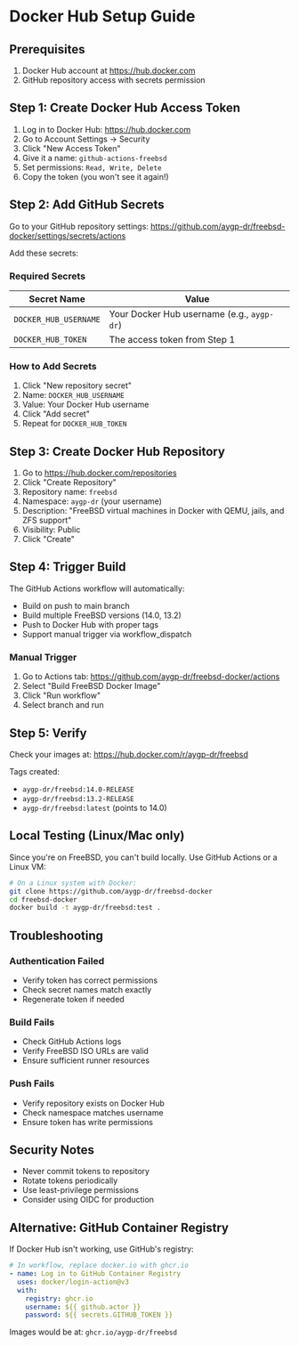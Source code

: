 # Docker Hub Setup Guide

## Prerequisites

1. Docker Hub account at https://hub.docker.com
2. GitHub repository access with secrets permission

## Step 1: Create Docker Hub Access Token

1. Log in to Docker Hub: https://hub.docker.com
2. Go to Account Settings → Security
3. Click "New Access Token"
4. Give it a name: `github-actions-freebsd`
5. Set permissions: `Read, Write, Delete`
6. Copy the token (you won't see it again!)

## Step 2: Add GitHub Secrets

Go to your GitHub repository settings:
https://github.com/aygp-dr/freebsd-docker/settings/secrets/actions

Add these secrets:

### Required Secrets

| Secret Name | Value |
|------------|-------|
| `DOCKER_HUB_USERNAME` | Your Docker Hub username (e.g., `aygp-dr`) |
| `DOCKER_HUB_TOKEN` | The access token from Step 1 |

### How to Add Secrets

1. Click "New repository secret"
2. Name: `DOCKER_HUB_USERNAME`
3. Value: Your Docker Hub username
4. Click "Add secret"
5. Repeat for `DOCKER_HUB_TOKEN`

## Step 3: Create Docker Hub Repository

1. Go to https://hub.docker.com/repositories
2. Click "Create Repository"
3. Repository name: `freebsd`
4. Namespace: `aygp-dr` (your username)
5. Description: "FreeBSD virtual machines in Docker with QEMU, jails, and ZFS support"
6. Visibility: Public
7. Click "Create"

## Step 4: Trigger Build

The GitHub Actions workflow will automatically:
- Build on push to main branch
- Build multiple FreeBSD versions (14.0, 13.2)
- Push to Docker Hub with proper tags
- Support manual trigger via workflow_dispatch

### Manual Trigger

1. Go to Actions tab: https://github.com/aygp-dr/freebsd-docker/actions
2. Select "Build FreeBSD Docker Image"
3. Click "Run workflow"
4. Select branch and run

## Step 5: Verify

Check your images at:
https://hub.docker.com/r/aygp-dr/freebsd

Tags created:
- `aygp-dr/freebsd:14.0-RELEASE`
- `aygp-dr/freebsd:13.2-RELEASE`
- `aygp-dr/freebsd:latest` (points to 14.0)

## Local Testing (Linux/Mac only)

Since you're on FreeBSD, you can't build locally. Use GitHub Actions or a Linux VM:

```bash
# On a Linux system with Docker:
git clone https://github.com/aygp-dr/freebsd-docker
cd freebsd-docker
docker build -t aygp-dr/freebsd:test .
```

## Troubleshooting

### Authentication Failed

- Verify token has correct permissions
- Check secret names match exactly
- Regenerate token if needed

### Build Fails

- Check GitHub Actions logs
- Verify FreeBSD ISO URLs are valid
- Ensure sufficient runner resources

### Push Fails

- Verify repository exists on Docker Hub
- Check namespace matches username
- Ensure token has write permissions

## Security Notes

- Never commit tokens to repository
- Rotate tokens periodically
- Use least-privilege permissions
- Consider using OIDC for production

## Alternative: GitHub Container Registry

If Docker Hub isn't working, use GitHub's registry:

```yaml
# In workflow, replace docker.io with ghcr.io
- name: Log in to GitHub Container Registry
  uses: docker/login-action@v3
  with:
    registry: ghcr.io
    username: ${{ github.actor }}
    password: ${{ secrets.GITHUB_TOKEN }}
```

Images would be at: `ghcr.io/aygp-dr/freebsd`